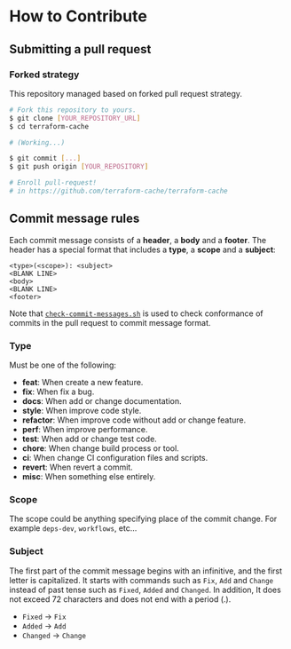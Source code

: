# How to Contribute

## Submitting a pull request

### Forked strategy

This repository managed based on forked pull request strategy.

```sh
# Fork this repository to yours.
$ git clone [YOUR_REPOSITORY_URL]
$ cd terraform-cache

# (Working...)

$ git commit [...]
$ git push origin [YOUR_REPOSITORY]

# Enroll pull-request!
# in https://github.com/terraform-cache/terraform-cache
```

## Commit message rules

Each commit message consists of a **header**, a **body** and a **footer**.
The header has a special format that includes a **type**, a **scope** and a **subject**:

```text
<type>(<scope>): <subject>
<BLANK LINE>
<body>
<BLANK LINE>
<footer>
```

Note that [`check-commit-messages.sh`](/.github/scripts/check-commit-messages.sh) is
used to check conformance of commits in the pull request to commit message
format.

### Type

Must be one of the following:

- **feat**: When create a new feature.
- **fix**: When fix a bug.
- **docs**: When add or change documentation.
- **style**: When improve code style.
- **refactor**: When improve code without add or change feature.
- **perf**: When improve performance.
- **test**: When add or change test code.
- **chore**: When change build process or tool.
- **ci**: When change CI configuration files and scripts.
- **revert**: When revert a commit.
- **misc**: When something else entirely.

### Scope

The scope could be anything specifying place of the commit change.
For example `deps-dev`, `workflows`, etc...

### Subject

The first part of the commit message begins with an infinitive, and the first letter is capitalized.
It starts with commands such as `Fix`, `Add` and `Change` instead of past tense such as `Fixed`, `Added`
and `Changed`. In addition, It does not exceed 72 characters and does not end with a period (.).

- `Fixed` -> `Fix`
- `Added` -> `Add`
- `Changed` -> `Change`

